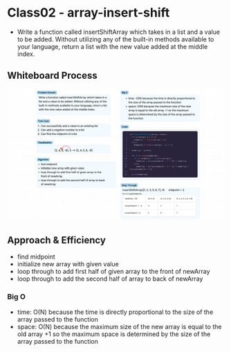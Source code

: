 # Class02 - array-insert-shift

- Write a function called insertShiftArray which takes in a list and a value to be added. Without utilizing any of the built-in methods available to your language, return a list with the new value added at the middle index.

## Whiteboard Process
![](challenge2.png)

## Approach & Efficiency

- find midpoint
- initialize new array with given value
- loop through to add first half of given array to the front of newArray
- loop through to add the second half of array to back of newArray
### Big O
- time:  O(N) because the time is directly proportional to the size of the array passed to the function
- space: O(N) because the maximum size of the new array is equal to the old array +1 so the maximum space is determined by the size of the array passed to the function

